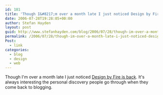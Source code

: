 ```yaml
---
id: 181
title: 'Though I&#8217;m over a month late I just noticed Design by Fire is back'
date: 2006-07-28T19:28:05+00:00
author: Stefan Hayden
layout: post
guid: http://www.stefanhayden.com/blog/2006/07/28/though-im-over-a-month-late-i-just-noticed-design-by-fire-is-back/
permalink: /2006/07/28/though-im-over-a-month-late-i-just-noticed-design-by-fire-is-back/
Post:
  - link
categories:
  - blog
  - design
  - web
---
```

Though I'm over a month late I just noticed <a href="http://www.designbyfire.com/?p=3">Design by Fire is back</a>. It's always interesting the personal discovery people go through when they come back to blogging.